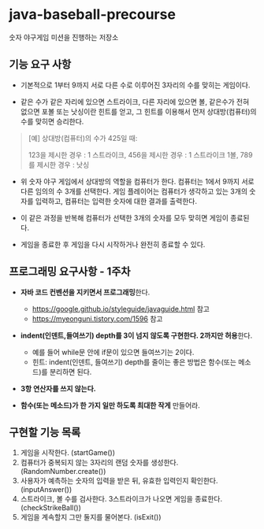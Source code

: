 # java-baseball-precourse
숫자 야구게임 미션을 진행하는 저장소

## 기능 요구 사항
* 기본적으로 1부터 9까지 서로 다른 수로 이루어진 3자리의 수를 맞히는 게임이다.

* 같은 수가 같은 자리에 있으면 스트라이크, 다른 자리에 있으면 볼, 같은수가 전혀 없으면 포볼 또는 낫싱이란 힌트를 얻고, 그 힌트를 이용해서 먼저 상대방(컴퓨터)의 수를 맞히면 승리한다.

> [예] 상대방(컴퓨터)의 수가 425일 때:
>
> 123을 제시한 경우 : 1 스트라이크, 
> 456을 제시한 경우 : 1 스트라이크 1볼, 
> 789를 제시한 경우 : 낫싱

* 위 숫자 야구 게임에서 상대방의 역할을 컴퓨터가 한다. 컴퓨터는 1에서 9까지 서로 다른 임의의 수 3개를 선택한다. 게임 플레이어는 컴퓨터가 생각하고 있는 3개의 숫자를 입력하고, 컴퓨터는 입력한 숫자에 대한 결과를 출력한다.

* 이 같은 과정을 반복해 컴퓨터가 선택한 3개의 숫자를 모두 맞히면 게임이 종료된다.

* 게임을 종료한 후 게임을 다시 시작하거나 완전히 종료할 수 있다.

## 프로그래밍 요구사항 - 1주차

* **자바 코드 컨벤션을 지키면서 프로그래밍**한다.
  * https://google.github.io/styleguide/javaguide.html 참고
  * https://myeonguni.tistory.com/1596 참고

* **indent(인덴트,들여쓰기) depth를 3이 넘지 않도록 구현한다. 2까지만 허용**한다.
  * 예를 들어 while문 안에 if문이 있으면 들여쓰기는 2이다.
  * 힌트: indent(인덴트, 들여쓰기) depth를 줄이는 좋은 방법은 함수(또는 메소드)를 분리하면 된다.
* **3항 연산자를 쓰지 않는다.**
* **함수(또는 메소드)가 한 가지 일만 하도록 최대한 작게** 만들어라.

## 구현할 기능 목록
1. 게임을 시작한다. (startGame())
2. 컴퓨터가 중복되지 않는 3자리의 랜덤 숫자를 생성한다. (RandomNumber.create())
3. 사용자가 예측하는 숫자의 입력을 받은 뒤, 유효한 입력인지 확인한다. (inputAnswer())
4. 스트라이크, 볼 수를 검사한다. 3스트라이크가 나오면 게임을 종료한다. (checkStrikeBall())
5. 게임을 계속할지 그만 둘지를 물어본다. (isExit())